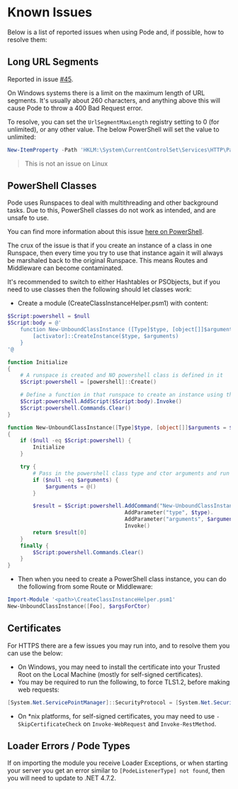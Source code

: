 # Known Issues

Below is a list of reported issues when using Pode and, if possible, how to resolve them:

## Long URL Segments

Reported in issue [#45](https://github.com/Badgerati/Pode/issues/45).

On Windows systems there is a limit on the maximum length of URL segments. It's usually about 260 characters, and anything above this will cause Pode to throw a 400 Bad Request error.

To resolve, you can set the `UrlSegmentMaxLength` registry setting to 0 (for unlimited), or any other value. The below PowerShell will set the value to unlimited:

```powershell
New-ItemProperty -Path 'HKLM:\System\CurrentControlSet\Services\HTTP\Parameters' -Name 'UrlSegmentMaxLength' -Value 0 -PropertyType DWord -Force
```

> This is not an issue on Linux

## PowerShell Classes

Pode uses Runspaces to deal with multithreading and other background tasks. Due to this, PowerShell classes do not work as intended, and are unsafe to use.

You can find more information about this issue [here on PowerShell](https://github.com/PowerShell/PowerShell/issues/3651).

The crux of the issue is that if you create an instance of a class in one Runspace, then every time you try to use that instance again it will always be marshaled back to the original Runspace. This means Routes and Middleware can become contaminated.

It's recommended to switch to either Hashtables or PSObjects, but if you need to use classes then the following should let classes work:

* Create a module (CreateClassInstanceHelper.psm1) with content:

```powershell
$Script:powershell = $null
$Script:body = @'
    function New-UnboundClassInstance ([Type]$type, [object[]]$arguments) {
        [activator]::CreateInstance($type, $arguments)
    }
'@

function Initialize
{
    # A runspace is created and NO powershell class is defined in it
    $Script:powershell = [powershell]::Create()

    # Define a function in that runspace to create an instance using the given type and arguments
    $Script:powershell.AddScript($Script:body).Invoke()
    $Script:powershell.Commands.Clear()
}

function New-UnboundClassInstance([Type]$type, [object[]]$arguments = $null)
{
    if ($null -eq $Script:powershell) {
        Initialize
    }

    try {
        # Pass in the powershell class type and ctor arguments and run the helper function in the other runspace
        if ($null -eq $arguments) {
            $arguments = @()
        }

        $result = $Script:powershell.AddCommand("New-UnboundClassInstance").
                                     AddParameter("type", $type).
                                     AddParameter("arguments", $arguments).
                                     Invoke()
        return $result[0]
    }
    finally {
        $Script:powershell.Commands.Clear()
    }
}
```

* Then when you need to create a PowerShell class instance, you can do the following from some Route or Middleware:

```powershell
Import-Module '<path>\CreateClassInstanceHelper.psm1'
New-UnboundClassInstance([Foo], $argsForCtor)
```

## Certificates

For HTTPS there are a few issues you may run into, and to resolve them you can use the below:

* On Windows, you may need to install the certificate into your Trusted Root on the Local Machine (mostly for self-signed certificates).
* You may be required to run the following, to force TLS1.2, before making web requests:

```powershell
[System.Net.ServicePointManager]::SecurityProtocol = [System.Net.SecurityProtocolType]::Tls12
```

* On *nix platforms, for self-signed certificates, you may need to use `-SkipCertificateCheck` on `Invoke-WebRequest` and `Invoke-RestMethod`.


## Loader Errors / Pode Types

If on importing the module you receive Loader Exceptions, or when starting your server you get an error similar to `[PodeListenerType] not found`, then you will need to update to .NET 4.7.2.

